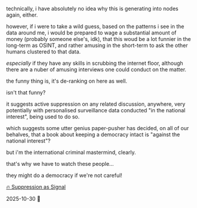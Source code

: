technically, i have absolutely no idea why this is generating into nodes again, either.  

however, if i were to take a wild guess, based on the patterns i see in the data around me, i would be prepared to wage a substantial amount of money (probably someone else's, idk), that this woud be a lot funnier in the long-term as OSINT, and rather amusing in the short-term to ask the other humans clustered to that data.  

*especially* if they have any skills in scrubbing the internet floor, although there are a nuber of amusing interviews one could conduct on the matter.  

the funny thing is, it's de-ranking on here as well.  

isn't that funny?  

it suggests active suppression on any related discussion, anywhere, very potentially with personalised surveillance data conducted "in the national interest", being used to do so.  

which suggests some utter genius paper-pusher has decided, on all of our behalves, that a book about keeping a democracy intact is "against the national interest"?  

but i'm the international criminal mastermind, clearly.  

that's why we have to watch these people...  

they might do a democracy if we're not careful!  

[🔥 Suppression as Signal](../Big_Picture_Protocols/🐍_Ouroborotic_Violence/🗝️_Politics_Memory_Work/🔥_suppression_as_signal.md)  

2025-10-30  🐝
